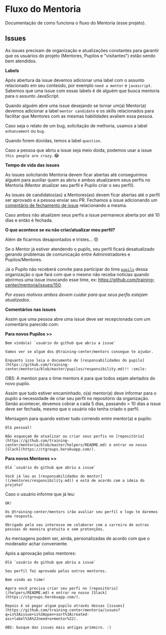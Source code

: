 # Fluxo do Mentoria

Documentação de como funciona o fluxo do Mentoria (esse projeto).

## Issues

As issues precisam de organização e atualizações constantes para garantir que os usuários do projeto (Mentores, Pupilos e "visitantes") estão sendo bem atendidos.

**Labels**

Após abertura da issue devemos adicionar uma label com o assunto relacionado em seu conteúdo, por exemplo `need a mentor` e `javascript`. Sabemos que uma issue com essas labels é de alguém que busca mentoria para o assunto JavaScript.

Quando alguém abre uma issue desejando se tornar um(a) Mentor(a) devemos adicionar a label `mentor candidate` e os skills relacionados para facilitar que Mentores com as mesmas habilidades avaliem essa pessoa.

Caso seja o relato de um bug, solicitação de melhoria, usamos a label `enhancement` ou `bug`.

Quando forem dúvidas, temos a label `question`.

Caso a pessoa que abriu a issue seja meio doida, podemos usar a issue `this people are crazy`. :joy:

**Tempo de vida das issues**

As issues solicitando Mentoria devem ficar abertas até conseguirmos alguém para auxiliar quem as abriu e ambos atualizarem seus perfis no Mentoria (Mentor atualizar seu perfil e Pupilo criar o seu perfil).

As issues de candidatos(as) a Mentores(as) devem ficar abertas até o perfil ser aprovado e a pessoa enviar seu PR. Fechamos a issue adicionando um [comentário de fechamento de issue](https://help.github.com/articles/closing-issues-via-commit-messages/) relacionando a mesma.

Caso ambos não atualizem seus perfis a issue permanece aberta por até 10 dias e então é fechada.

**O que acontece se eu não criar/atualizar meu perfil?**

Além de ficarmos desapontados e tristes... :disappointed:

Se o Mentor já estiver atendendo o pupilo, seu perfil ficará desatualizado gerando problemas de comunicação entre Administradores e Pupilos/Mentores.

Já o Pupilo não receberá convite para participar do time [`pupils`](https://github.com/orgs/training-center/people) dessa organização o que fará com que o mesmo não receba notícias quando abrirmos uma issue invocando esse time, ex: https://github.com/training-center/mentoria/issues/150.

*Por esses motivos ambos devem cuidar para que seus perfis estejam atualizados.*

**Comentários nas issues**

Assim que uma pessoa abre uma issue deve ser recepcionada com um comentário parecido com:

**Para novos Pupilos >>**

```
Bem vindo(a) `usuário do github que abriu a issue`

Vamos ver se algum dos @training-center/mentors consegue te ajudar.

Enquanto isso leia o documento de [responsabilidades do pupilo](https://github.com/training-center/mentoria/blob/master/pupilos/responsibility.md)!! :smile:
```

OBS: A mention para o time mentors é para que todos sejam alertados do novo pupilo.

Assim que tudo estiver encaminhado, o(a) mentor(a) deve informar para o pupilo a necessidade de criar seu perfil no repositório da organização. Senão acontecer, devemos cobrar a cada 5 dias, passando > 10 dias a issue deve ser fechada, mesmo que o usuário não tenha criado o perfil.

Mensagem para quando estiver tudo correndo entre mentor(a) e pupilo:

```
Olá pessoal!

Não esqueçam de atualizar ou criar seus perfis no [repositório](https://github.com/training-center/mentoria/blob/master/helpers/README.md) e entrar no nosso [Slack](https://ctgroups.herokuapp.com/).
```

**Para novos Mentores >>**

```
Olá `usuário do github que abriu a issue`

Você já leu as [responsabilidades do mentor]((/mentores/responsibility.md)) e está de acordo com a ideia do projeto?
```

Caso o usuário informe que já leu:

```
OK!

Os @training-center/mentors irão avaliar seu perfil e logo te daremos uma resposta.

Obrigado pelo seu interesse em colaborar com a carreira de outras pessoas de maneira gratuita e sem pretenções.
```

As mensagens podem ser, ainda, personalizadas de acordo com que o moderador achar conveniente.

Após a aprovação pelos mentores:


```
Olá `usuário do github que abriu a issue`

Seu perfil foi aprovado pelos outros mentores.

Bem vindo ao time!

Agora você precisa criar seu perfi no [repositório](/helpers/README.md) e entrar no nosso [Slack](https://ctgroups.herokuapp.com/).

Depois é só pegar algum pupilo através dessas [issues](https://github.com/training-center/mentoria/issues?q=is%3Aissue+is%3Aopen+sort%3Acreated-asc+label%3A%22need+a+mentor%22).

OBS: busque das issues mais antigas primeiro. :)
```
